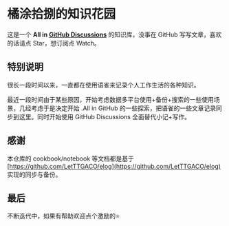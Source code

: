 # 橘涂拾捌的知识花园

这是一个 **All in [GitHub Discussions](https://github.com/byronlau/Knowledge-Garden/discussions)** 的知识库，没事在 GitHub 写写文章，喜欢的话请点 Star，想订阅点 Watch。

## 特别说明

很长一段时间以来，一直都在使用语雀来记录个人工作生活的各种知识。

最近一段时间由于某些原因，开始考虑数据多平台使用+备份+搜索的一些使用场景，几经考虑于是决定开始 .All in GitHub 的一些探索，把语雀的一些文章记录同步到这里。同时开始使用 GitHub Discussions 全面替代小记+写作。

## 感谢

本仓库的 cookbook/notebook 等文档都是基于 [https://github.com/LetTTGACO/elog](https://github.com/LetTTGACO/elog) 实现的同步与备份。

## 最后
不断迭代中，如果有帮助欢迎点个激励的⭐️
